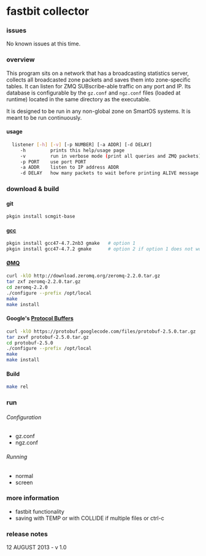 fastbit collector
=================

### issues
No known issues at this time.

### overview
This program sits on a network that has a broadcasting statistics server, collects all broadcasted zone packets and saves them into zone-specific tables. It can listen for ZMQ SUBscribe-able traffic on any port and IP. Its database is configurable by the `gz.conf` and `ngz.conf` files (loaded at runtime) located in the same directory as the executable.

It is designed to be run in any non-global zone on SmartOS systems. It is meant to be run continuously.

#### usage
```bash
  listener [-h] [-v] [-p NUMBER] [-a ADDR] [-d DELAY]
     -h         prints this help/usage page
     -v         run in verbose mode (print all queries and ZMQ packets)
     -p PORT    use port PORT
     -a ADDR    listen to IP address ADDR
     -d DELAY   how many packets to wait before printing ALIVE message
```

### download & build

#### git
```bash
pkgin install scmgit-base
```

#### [gcc](http://gcc.gnu.org/)
```bash
pkgin install gcc47-4.7.2nb3 gmake   # option 1
pkgin install gcc47-4.7.2 gmake      # option 2 if option 1 does not work
```

#### [ØMQ](http://zeromq.org/)
```bash
curl -klO http://download.zeromq.org/zeromq-2.2.0.tar.gz
tar zxf zeromq-2.2.0.tar.gz
cd zeromq-2.2.0
./configure --prefix /opt/local
make
make install
```

#### Google's [Protocol Buffers](https://developers.google.com/protocol-buffers/docs/overview)
```bash
curl -klO https://protobuf.googlecode.com/files/protobuf-2.5.0.tar.gz
tar zxvf protobuf-2.5.0.tar.gz
cd protobuf-2.5.0
./configure --prefix /opt/local
make
make install
```

#### Build
```bash
make rel
```

### run

###### Configuration
* gz.conf
* ngz.conf

###### Running
* normal
* screen

### more information

* fastbit functionality
* saving with TEMP or with COLLIDE if multiple files or ctrl-c


### release notes
12 AUGUST 2013 - v 1.0

